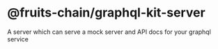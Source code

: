 # @fruits-chain/graphql-kit-server

A server which can serve a mock server and API docs for your graphql service
